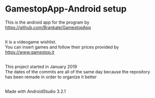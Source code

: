 <h1>GamestopApp-Android setup</h1>

This is the android app for the program by https://github.com/Brankale/GamestopApp<br><br>

It is a videogame wishlist.<br>
You can insert games and follow their prices provided by https://www.gamestop.it<br><br>

This project started in January 2019<br>
The dates of the commits are all of the same day because the repository has been remade in order to organize it better<br><br>

Made with AndroidStudio 3.2.1
